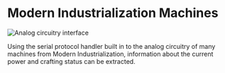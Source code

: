 # Modern Industrialization Machines

![Analog circuitry interface](block:modern_industrialization:electric_furnace)

Using the serial protocol handler built in to the analog circuitry of many machines from Modern Industrialization, information about the current power and crafting status can be extracted.
